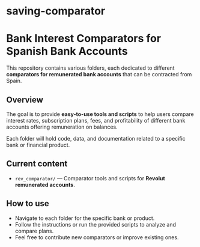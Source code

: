 # saving-comparator

# Bank Interest Comparators for Spanish Bank Accounts

This repository contains various folders, each dedicated to different **comparators for remunerated bank accounts** that can be contracted from Spain.

## Overview

The goal is to provide **easy-to-use tools and scripts** to help users compare interest rates, subscription plans, fees, and profitability of different bank accounts offering remuneration on balances.

Each folder will hold code, data, and documentation related to a specific bank or financial product.

## Current content

- `rev_comparator/` — Comparator tools and scripts for **Revolut remunerated accounts**.

## How to use

- Navigate to each folder for the specific bank or product.
- Follow the instructions or run the provided scripts to analyze and compare plans.
- Feel free to contribute new comparators or improve existing ones.


